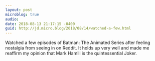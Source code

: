 ```yaml
---
layout: post
microblog: true
audio: 
date: 2018-08-13 21:17:15 -0400
guid: http://jd.micro.blog/2018/08/14/watched-a-few.html
---
```

Watched a few episodes of Batman: The Animated Series after feeling nostalgia from seeing in on Reddit. It holds up very well and made me reaffirm my opinion that Mark Hamill is the quintessential Joker.

